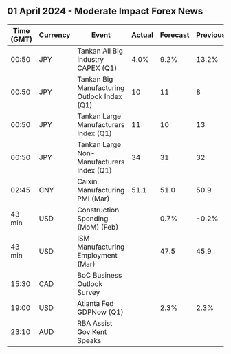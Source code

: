 ## 01 April 2024 - Moderate Impact Forex News

| Time (GMT) | Currency | Event | Actual | Forecast | Previous |
|------|----------|-------|--------|----------|----------|
| 00:50 | JPY | Tankan All Big Industry CAPEX (Q1) | 4.0% | 9.2% | 13.2% |
| 00:50 | JPY | Tankan Big Manufacturing Outlook Index (Q1) | 10 | 11 | 8 |
| 00:50 | JPY | Tankan Large Manufacturers Index (Q1) | 11 | 10 | 13 |
| 00:50 | JPY | Tankan Large Non-Manufacturers Index (Q1) | 34 | 31 | 32 |
| 02:45 | CNY | Caixin Manufacturing PMI (Mar) | 51.1 | 51.0 | 50.9 |
| 43 min | USD | Construction Spending (MoM) (Feb) |  | 0.7% | -0.2% |
| 43 min | USD | ISM Manufacturing Employment (Mar) |  | 47.5 | 45.9 |
| 15:30 | CAD | BoC Business Outlook Survey |  |  |  |
| 19:00 | USD | Atlanta Fed GDPNow (Q1) |  | 2.3% | 2.3% |
| 23:10 | AUD | RBA Assist Gov Kent Speaks |  |  |  |
